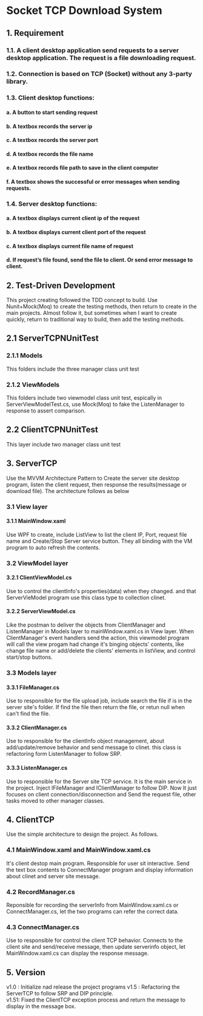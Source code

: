 # Socket TCP Download System
## 1. Requirement
### 1.1. A client desktop application send requests to a server desktop application. The request is a file downloading request.
### 1.2. Connection is based on TCP (Socket) without any 3-party library.
### 1.3. Client desktop functions:
#### a. A button to start sending request
#### b. A textbox records the server ip
#### c. A textbox records the server port
#### d. A textbox records the file name
#### e. A textbox records file path to save in the client computer
#### f. A textbox shows the successful or error messages when sending requests.
### 1.4. Server desktop functions:
#### a. A textbox displays current client ip of the request
#### b. A textbox displays current client port of the request
#### c. A textbox displays current file name of request
#### d. If request’s file found, send the file to client. Or send error message to client.

## 2. Test-Driven Development
This project creating followed the TDD concept to build. Use Nunit+Mock(Moq) to create the testing methods, then return to create in the main projects. Almost follow it, but sometimes when I want to create quickly, return to traditional way to build, then add the testing methods.

## 2.1 ServerTCPNUnitTest
### 2.1.1 Models 
This folders include the three manager class unit test
### 2.1.2 ViewModels
This folders include two viewmodel class unit test, espically in ServerViewModelTest.cs, use Mock(Moq) to fake the ListenManager to response to assert comparison.

## 2.2 ClientTCPNUnitTest
This layer include two manager class unit test

## 3. ServerTCP
Use the MVVM Architecture Pattern to Create  the server site desktop program, listen the client request, then response the results(message or download file). The architecture follows as below

### 3.1 View layer
#### 3.1.1 MainWindow.xaml
Use WPF to create, include ListView to list the client IP, Port, request file name and Create/Stop Server service button. They all binding with the VM program to auto refresh the contents.

### 3.2 ViewModel layer
#### 3.2.1 ClientViewModel.cs
Use to control the clientInfo's properties(data) when they changed. and that ServerVieModel program use this class type to collection clinet.
#### 3.2.2 ServerViewModel.cs
Like the postman to deliver the objects from ClientManager and ListenManager in Models layer to mainWindow.xaml.cs in View layer. When ClientManager's event handlers send the action, this viewmodel program will call the view progam had change it's binging objects' contents, like change file name or add/delete the clients' elements  in listView, and control start/stop buttons. 

### 3.3 Models layer
#### 3.3.1 FileManager.cs
Use to responsible for the file upload job, include search the file if is in the server site's folder. If find the file then return the file, or retun null when can't find the file.
#### 3.3.2 ClientManager.cs
Use to responsible for the clientInfo object management, about add/update/remove behavior and send message to clinet. this class is refactoring form ListenManager to follow SRP. 
#### 3.3.3 ListenManager.cs
Use to responsible for the Server site TCP service. It is the main service in the project. Inject IFileManager and IClientManager to follow DIP. Now It just focuses on client connection/disconnection and Send the request file, other tasks moved to other manager classes. 

## 4. ClientTCP
Use the simple architecture to design the project. As follows.

### 4.1 MainWindow.xaml and MainWindow.xaml.cs
It's client destop main program. Responsible for user sit interactive. Send the text box contents to ConnectManager program and display information about clinet and server site message. 

### 4.2 RecordManager.cs
Reponsible for recording the serverInfo from MainWindow.xaml.cs or ConnectManager.cs, let the two programs can refer the correct data.

### 4.3 ConnectManager.cs
Use to responsible for control the client TCP behavior. Connects to the client site and send/receive message, then update serverinfo object, let MainWindow.xaml.cs can display the response message.

## 5. Version
v1.0 : Initialize nad release the project programs
v1.5 : Refactoring the ServerTCP to follow SRP and DIP principle.      
v1.51: Fixed the ClientTCP exception process and return the message to display in the message box.